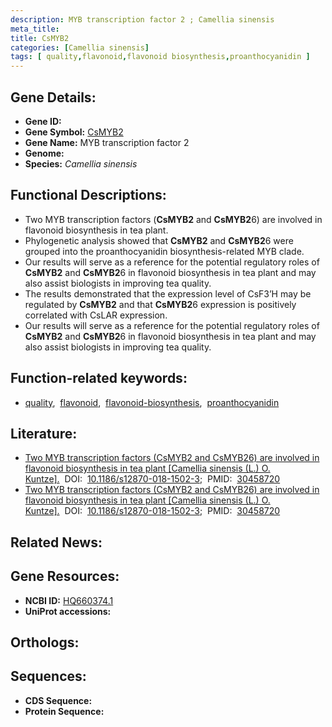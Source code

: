 ```yaml
---
description: MYB transcription factor 2 ; Camellia sinensis
meta_title:
title: CsMYB2
categories: [Camellia sinensis]
tags: [ quality,flavonoid,flavonoid biosynthesis,proanthocyanidin ]
---
```


## Gene Details:
- **Gene ID:** []()
- **Gene Symbol:** <u>CsMYB2</u>
- **Gene Name:** MYB transcription factor 2
- **Genome:** []()
- **Species:** *Camellia sinensis*

## Functional Descriptions:
   - Two MYB transcription factors (**CsMYB2** and **CsMYB2**6) are involved in flavonoid biosynthesis in tea plant.
   - Phylogenetic analysis showed that **CsMYB2** and **CsMYB2**6 were grouped into the proanthocyanidin biosynthesis-related MYB clade.
   - Our results will serve as a reference for the potential regulatory roles of **CsMYB2** and **CsMYB2**6 in flavonoid biosynthesis in tea plant and may also assist biologists in improving tea quality.
   - The results demonstrated that the expression level of CsF3’H may be regulated by **CsMYB2** and that **CsMYB2**6 expression is positively correlated with CsLAR expression. 
   - Our results will serve as a reference for the potential regulatory roles of **CsMYB2** and **CsMYB2**6 in flavonoid biosynthesis in tea plant and may also assist biologists in improving tea quality.

## Function-related keywords:
   - [quality](/tags/quality/),&nbsp;&nbsp;[flavonoid](/tags/flavonoid/),&nbsp;&nbsp;[flavonoid-biosynthesis](/tags/flavonoid-biosynthesis/),&nbsp;&nbsp;[proanthocyanidin](/tags/proanthocyanidin/)

## Literature:
   - [Two MYB transcription factors (CsMYB2 and CsMYB26) are involved in flavonoid biosynthesis in tea plant [Camellia sinensis (L.) O. Kuntze].](https://doi.org/10.1186/s12870-018-1502-3)&nbsp;&nbsp;DOI:&nbsp;&nbsp;[10.1186/s12870-018-1502-3](https://doi.org/10.1186/s12870-018-1502-3);&nbsp;&nbsp;PMID:&nbsp;&nbsp;[30458720](https://pubmed.ncbi.nlm.nih.gov/30458720/)
   - [Two MYB transcription factors (CsMYB2 and CsMYB26) are involved in flavonoid biosynthesis in tea plant [Camellia sinensis (L.) O. Kuntze].](https://doi.org/10.1186/s12870-018-1502-3)&nbsp;&nbsp;DOI:&nbsp;&nbsp;[10.1186/s12870-018-1502-3](https://doi.org/10.1186/s12870-018-1502-3);&nbsp;&nbsp;PMID:&nbsp;&nbsp;[30458720](https://pubmed.ncbi.nlm.nih.gov/30458720/)

## Related News:

## Gene Resources:
- **NCBI ID:**  [HQ660374.1](https://www.ncbi.nlm.nih.gov/gene/?term=HQ660374.1)
- **UniProt accessions:**  [](https://www.uniprot.org/uniprotkb//entry)

## Orthologs:

## Sequences:
- **CDS Sequence:**
- **Protein Sequence:**
